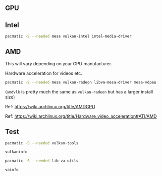 ## GPU

## Intel

```sh
pacmatic -S --needed mesa vulkan-intel intel-media-driver
```

## AMD

This will vary depending on your GPU manufacturer.

Hardware acceleration for videos etc.

```sh
pacmatic -S --needed mesa vulkan-radeon libva-mesa-driver mesa-vdpau
```

(`amdvlk` is pretty much the same as `vulkan-radeon` but has a larger install size)

Ref: <https://wiki.archlinux.org/title/AMDGPU>

Ref: <https://wiki.archlinux.org/title/Hardware_video_acceleration#ATI/AMD>

## Test

```sh
pacmatic -S --needed vulkan-tools
```

```sh
vulkaninfo
```

```sh
pacmatic -S --needed lib-va-utils
```

```sh
vainfo
```

